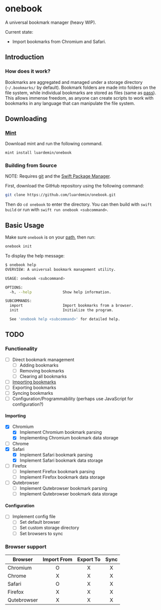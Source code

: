 # onebook

A universal bookmark manager (heavy WIP).

Current state:

- Import bookmarks from Chromium and Safari.

## Introduction

### How does it work?

Bookmarks are aggregated and managed under a storage directory
(`~/.bookmarks/` by default). Bookmark folders are made into
folders on the file system, while individual bookmarks are
stored as files (same as [pass](https://www.passwordstore.org)). This allows
immense freedom, as anyone can create scripts to work with bookmarks in any
language that can manipulate the file system.

## Downloading

### [Mint](https://github.com/yonaskolb/Mint)

Download mint and run the following command.

```sh
mint install luardemin/onebook
```

### Building from Source

NOTE: Requires [git](https://github.com/git/git) and the [Swift Package Manager](https://swift.org/package-manager/).

First, download the GitHub repository using the following command:

```sh
git clone https://github.com/luardemin/onebook.git
```

Then do `cd onebook` to enter the directory. You can then build with
`swift build` or run with `swift run onebook <subcommand>`.

## Basic Usage

Make sure `onebook` is on your
[path](https://www.putorius.net/set-path-variable-linux.html), then run:

```sh
onebook init
```

To display the help message:

```sh
$ onebook help
OVERVIEW: A universal bookmark management utility.

USAGE: onebook <subcommand>

OPTIONS:
  -h, --help              Show help information.

SUBCOMMANDS:
  import                  Import bookmarks from a browser.
  init                    Initialize the program.

  See 'onebook help <subcommand>' for detailed help.
```

## TODO

### Functionality

- [ ] Direct bookmark management
  - [ ] Adding bookmarks
  - [ ] Removing bookmarks
  - [ ] Clearing all bookmarks
- [ ] [Importing bookmarks](####importing)
- [ ] Exporting bookmarks
- [ ] Syncing bookmarks
- [ ] Configuration/Programmability (perhaps use JavaScript for configuration?)

#### Importing

- [X] Chromium
  - [X] Implement Chromium bookmark parsing
  - [X] Implementing Chromium bookmark data storage
- [ ] Chrome
- [X] Safari
  - [X] Implement Safari bookmark parsing
  - [X] Implement Safari bookmark data storage
- [ ] Firefox
  - [ ] Implement Firefox bookmark parsing
  - [ ] Implement Firefox bookmark data storage
- [ ] Qutebrowser
  - [ ] Implement Qutebrowser bookmark parsing
  - [ ] Implement Qutebrowser bookmark data storage

#### Configuration

- [ ] Implement config file
  - [ ] Set default browser
  - [ ] Set custom storage directory
  - [ ] Set browsers to sync

### Browser support

| Browser     | Import From | Export To | Sync |
|-------------|:-----------:|:---------:|:----:|
| Chromium    |      O      |     X     |   X  |
| Chrome      |      X      |     X     |   X  |
| Safari      |      O      |     X     |   X  |
| Firefox     |      X      |     X     |   X  |
| Qutebrowser |      X      |     X     |   X  |
